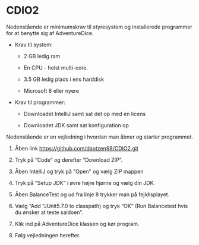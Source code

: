 # CDIO2
Nedenstående er minimumskrav til styresystem og installerede programmer for at benytte sig af AdventureDice.

- Krav til system:

  - 2 GB ledig ram

  - En CPU - helst multi-core.

  - 3.5 GB ledig plads i ens harddisk 

  - Microsoft 8 eller nyere

- Krav til programmer:


  - Downloadet IntelliJ samt sat det op med en licens

  - Downloadet JDK samt sat konfiguration op

Nedenstående er en vejledning i hvordan man åbner og starter programmet.

  1. Åben link https://github.com/daotzen98/CDIO2.git 

  2. Tryk på “Code” og derefter “Download ZIP”.
  
  3. Åben IntelliJ og tryk på "Open" og vælg ZIP mappen 

  4. Tryk på “Setup JDK” i øvre højre hjørne og vælg din JDK.  

  5. Åben BalanceTest og ud fra linje 8 trykker man på fejldisplayet. 

  6. Vælg “Add “JUnit5.7.0 to classpath) og tryk “OK” (Run Balancetest hvis du ønsker at teste saldoen”.

  7. Klik ind på AdventureDice klassen og kør program.

  8. Følg vejledningen herefter.
